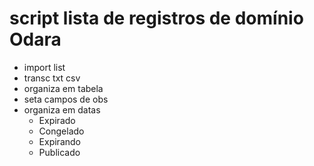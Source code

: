 # script lista de registros de domínio Odara

* import list 
* transc txt csv 
* organiza em tabela 
* seta campos de obs 
* organiza em datas 
    - Expirado
    - Congelado
    - Expirando
    - Publicado
    
